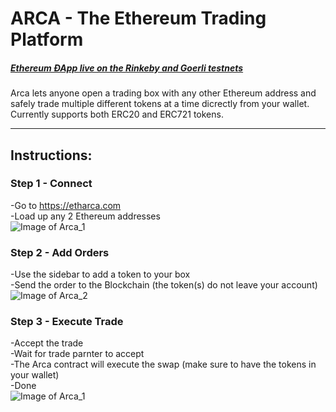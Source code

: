 # ARCA - The Ethereum Trading Platform  
##### [Ethereum ÐApp live on the Rinkeby and Goerli testnets](https://etharca.com)

Arca lets anyone open a trading box with any other Ethereum address and safely trade multiple different tokens at a time dicrectly from your wallet.
Currently supports both ERC20 and ERC721 tokens.
___

## Instructions:

### Step 1 - Connect  
-Go to https://etharca.com  
-Load up any 2 Ethereum addresses  
![Image of Arca_1](https://i.imgur.com/6Hb5HhC.png)

### Step 2 - Add Orders  
-Use the sidebar to add a token to your box  
-Send the order to the Blockchain (the token(s) do not leave your account)  
![Image of Arca_2](https://i.imgur.com/nlnC6Mz.png)

### Step 3 - Execute Trade  
-Accept the trade  
-Wait for trade parnter to accept  
-The Arca contract will execute the swap (make sure to have the tokens in your wallet)  
-Done  
![Image of Arca_1](https://i.imgur.com/tLwVBVv.png)
